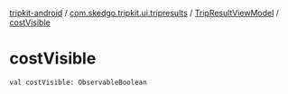[tripkit-android](../../index.md) / [com.skedgo.tripkit.ui.tripresults](../index.md) / [TripResultViewModel](index.md) / [costVisible](./cost-visible.md)

# costVisible

`val costVisible: ObservableBoolean`